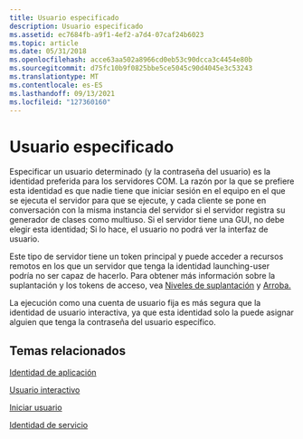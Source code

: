 ```yaml
---
title: Usuario especificado
description: Usuario especificado
ms.assetid: ec7684fb-a9f1-4ef2-a7d4-07caf24b6023
ms.topic: article
ms.date: 05/31/2018
ms.openlocfilehash: acce63aa502a8966cd0eb53c90dcca3c4454e80b
ms.sourcegitcommit: d75fc10b9f0825bbe5ce5045c90d4045e3c53243
ms.translationtype: MT
ms.contentlocale: es-ES
ms.lasthandoff: 09/13/2021
ms.locfileid: "127360160"
---
```

# <a name="specified-user"></a>Usuario especificado

Especificar un usuario determinado (y la contraseña del usuario) es la identidad preferida para los servidores COM. La razón por la que se prefiere esta identidad es que nadie tiene que iniciar sesión en el equipo en el que se ejecuta el servidor para que se ejecute, y cada cliente se pone en conversación con la misma instancia del servidor si el servidor registra su generador de clases como multiuso. Si el servidor tiene una GUI, no debe elegir esta identidad; Si lo hace, el usuario no podrá ver la interfaz de usuario.

Este tipo de servidor tiene un token principal y puede acceder a recursos remotos en los que un servidor que tenga la identidad launching-user podría no ser capaz de hacerlo. Para obtener más información sobre la suplantación y los tokens de acceso, vea [Niveles de suplantación](impersonation-levels.md) y [Arroba.](cloaking.md)

La ejecución como una cuenta de usuario fija es más segura que la identidad de usuario interactiva, ya que esta identidad solo la puede asignar alguien que tenga la contraseña del usuario específico.

## <a name="related-topics"></a>Temas relacionados

<dl> <dt>

[Identidad de aplicación](application-identity.md)
</dt> <dt>

[Usuario interactivo](interactive-user.md)
</dt> <dt>

[Iniciar usuario](launching-user.md)
</dt> <dt>

[Identidad de servicio](service-identity.md)
</dt> </dl>

 

 




